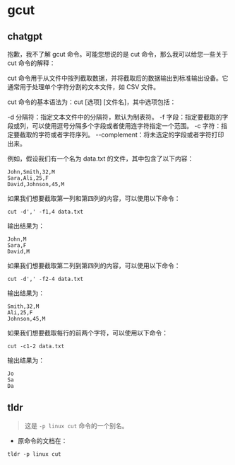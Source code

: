 # gcut 
## chatgpt 
抱歉，我不了解 gcut 命令。可能您想说的是 cut 命令，那么我可以给您一些关于 cut 命令的解释：

cut 命令用于从文件中按列截取数据，并将截取后的数据输出到标准输出设备。它通常用于处理单个字符分割的文本文件，如 CSV 文件。

cut 命令的基本语法为：cut [选项] [文件名]，其中选项包括：

-d 分隔符：指定文本文件中的分隔符，默认为制表符。
-f 字段：指定要截取的字段或列，可以使用逗号分隔多个字段或者使用连字符指定一个范围。
-c 字符：指定要截取的字符或者字符序列。
--complement：将未选定的字段或者字符打印出来。

例如，假设我们有一个名为 data.txt 的文件，其中包含了以下内容：

```
John,Smith,32,M
Sara,Ali,25,F
David,Johnson,45,M
```

如果我们想要截取第一列和第四列的内容，可以使用以下命令：

```
cut -d',' -f1,4 data.txt
```

输出结果为：

```
John,M
Sara,F
David,M
```

如果我们想要截取第二列到第四列的内容，可以使用以下命令：

```
cut -d',' -f2-4 data.txt
```

输出结果为：

```
Smith,32,M
Ali,25,F
Johnson,45,M
```

如果我们想要截取每行的前两个字符，可以使用以下命令：

```
cut -c1-2 data.txt
```

输出结果为：

```
Jo
Sa
Da
``` 

## tldr 
 
> 这是 `-p linux cut` 命令的一个别名。

- 原命令的文档在：

`tldr -p linux cut`
